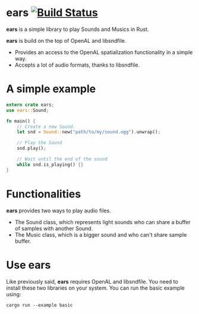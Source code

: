 # ears [![Build Status](https://travis-ci.org/jeremyletang/ears.png?branch=master)](https://travis-ci.org/jeremyletang/ears)


__ears__ is a simple library to play Sounds and Musics in Rust.

__ears__ is build on the top of OpenAL and libsndfile.

* Provides an access to the OpenAL spatialization functionality in a simple way.
* Accepts a lot of audio formats, thanks to libsndfile.

# A simple example

```Rust
extern crate ears;
use ears::Sound;

fn main() {
	// Create a new Sound.
	let snd = Sound::new("path/to/my/sound.ogg").unwrap();

	// Play the Sound
	snd.play();

	// Wait until the end of the sound
	while snd.is_playing() {}
}
```

# Functionalities

__ears__ provides two ways to play audio files.

* The Sound class, which represents light sounds who can share a buffer of samples with another Sound.
* The Music class, which is a bigger sound and who can't share sample buffer.

# Use ears

Like previously said, __ears__ requires OpenAL and libsndfile. You need to install these two
libraries on your system. You can run the basic example using:

```
cargo run --example basic
```
